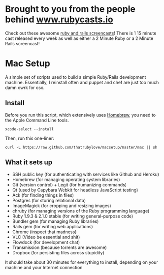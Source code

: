 # Brought to you from the people behind www.rubycasts.io

Check out these awesome [ruby and rails screencasts](https://www.rubycasts.io)! There is 1 15 minute cast released every week as well as either a 2 Minute Ruby or a 2 Minute Rails screencast!

# Mac Setup

A simple set of scripts used to build a simple Ruby/Rails development machine. Essentially, I reinstall often and puppet and chef are just too much damn owrk for osx.


Install
-------

Before you run this script, which extensively uses [Homebrew](http://brew.sh), you need to the Apple Command Line tools.

```
xcode-select --install
```

Then, run this one-liner:

    curl -L https://raw.github.com/thatrubylove/macsetup/master/mac || sh

What it sets up
---------------

* SSH public key (for authenticating with services like Github and Heroku)
* Homebrew (for managing operating system libraries)
* Git (version control) + Legit (for humanizing commands)
* Qt (used by Capybara Webkit for headless JavaScript testing)
* Ack (for finding things in files)
* Postgres (for storing relational data)
* ImageMagick (for cropping and resizing images)
* chruby (for managing versions of the Ruby programming language)
* Ruby 1.9.3 & 2.1.0 stable (for writing general-purpose code)
* Bundler gem (for managing Ruby libraries)
* Rails gem (for writing web applications)
* Chrome (inspect that madness)
* VLC (Video be essential and shit)
* Flowdock (for development chat)
* Transmission (because torrents are awesome)
* Dropbox (for persisting files across stupidity)

It should take about 30 minutes for everything to install, depending on your
machine and your Internet connection
